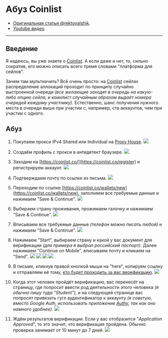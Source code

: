 # Абуз Coinlist
- [Оригинальная статья @rektovalshik](https://telegra.ph/Metodichka-po-multiakkingu-11-12).
- [Youtube видео](https://youtu.be/JPMaosjO18M).
---

## Введение
Я надеюсь, вы уже знаете о [Coinlist](https://coinlist.co/). А если даже и нет, то, сильно сократив, его можно описать всего тремя словами "платформа для сейлов".  

Зачем там мультиачить? Всё очень просто: на [Coinlist](https://coinlist.co/) сейлах распределение аллокаций проходит по принципу случайно выстроенной очереди _(все желающие заходят в очередь на какую-либо опцию сейла, и коинлист случайным образом выдаёт номера очередей каждому участнику)_. Естественно, шанс получения нужного места в очереди выше при участии с, например, ста аккаунтов, чем при участии с одного.  

## Абуз
1. Покупаем прокси IPv4 Shared или Individual на [Proxy House](https://www.proxy.house/).
![](https://telegra.ph/file/4f2c1a3ad60df1a413e03.png)  

2. Создаём профиль с прокси в антидетект браузере.
![](https://telegra.ph/file/dad7c40c3f481cd3a206c.png)  

3. Заходим на [https://coinlist.co/](https://coinlist.co/register) и регистрируем аккаунт.
![](https://telegra.ph/file/6cf169f051ba190f8940b.png)  

4. Подтверждаем почту по ссылке из письма.
![](https://telegra.ph/file/fa3d1ab11b0021fd16201.png)  

5. Переходим по ссылке [https://coinlist.co/wallets/new](https://coinlist.co/wallets/new), заполняем все требуемые данные и нажимаем "Save & Continue".
![](https://telegra.ph/file/1823c5daecae7830a0e60.png)  

6. Выбираем страну проживания, прожимаем галочку и нажимаем "Save & Continue".
![](https://telegra.ph/file/f933698ffafdd37877625.png)  

7. Вписываем все требуемые данные _(телефон можно писать любой)_ и нажимаем "Save & Continue".
![](https://telegra.ph/file/3ba4ff017e2d51459b22c.png)  

8. Нажимаем "Start", выбираем страну и какой у вас документ для верификации _(для примера я выбрал российский паспорт)_. Далее нажимаем "Continue on Mobile", вписываем почту и кликаем на "Send".
![](https://telegra.ph/file/f62f16371e2eabfee9ae7.png)
![](https://telegra.ph/file/3dd41b9adadf5de60a835.png)
![](https://telegra.ph/file/1691b8eab91d19e841ddb.png)
![](https://telegra.ph/file/b8e79d36444f3b4b8fdbe.png)

9. В письме, кликнув правой кнопкой мыши на "here", копируем ссылку и отправляем её тому, [кто будет проходить за вас верефикацию](KYC%20by%20link.md).
![](https://telegra.ph/file/35c25f4ec1c5872b03a15.png)

10. Когда этот человек пройдёт верификацию, вас перенесёт на страницу, где попросит ввести род деятельности этого человека _(я обычно пишу туда "Student"),_ и на следующей странице вас попросят привязать гугл аудентификатор к аккаунту _(я советую, вместо Google Auth, использовать приложение_ [_Authy_](https://authy.com/)_, так как оно намного удобнее)_.
![](https://telegra.ph/file/32eef0a4d9849a9bd563e.png)  

11. Ждём результатов верификации. Если у вас отобразится "*Application Approved*", то это значит, что верификация пройдена. Обычно проверка занимает от 10 минут до 7 дней.
![](https://telegra.ph/file/167d4d559ec5aaef55b25.png)

